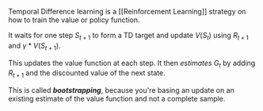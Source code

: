 Temporal Difference learning is a [[Reinforcement Learning]] strategy on how to train the value or policy function.

It waits for one step $S_{t+1}$ to form a TD target and update $V(S_t)$ using $R_{t+1}$ and $\gamma * V(S_{t+1})$.

This updates the value function at each step. It then *estimates* $G_t$ by adding $R_{t+1}$ and the discounted value of the next state.

This is called ***bootstrapping***, because you're basing an update on an existing estimate of the value function and not a complete sample.

